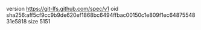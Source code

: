 version https://git-lfs.github.com/spec/v1
oid sha256:aff5cf9cc9b9de620ef1868bc6494ffbac00150c1e809f1ec6487554831e5818
size 5151
